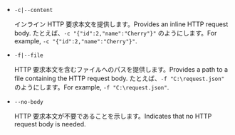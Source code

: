 * `-c|--content`

  <span data-ttu-id="08f69-101">インライン HTTP 要求本文を提供します。</span><span class="sxs-lookup"><span data-stu-id="08f69-101">Provides an inline HTTP request body.</span></span> <span data-ttu-id="08f69-102">たとえば、`-c "{"id":2,"name":"Cherry"}"` のようにします。</span><span class="sxs-lookup"><span data-stu-id="08f69-102">For example, `-c "{"id":2,"name":"Cherry"}"`.</span></span>

* `-f|--file`

  <span data-ttu-id="08f69-103">HTTP 要求本文を含むファイルへのパスを提供します。</span><span class="sxs-lookup"><span data-stu-id="08f69-103">Provides a path to a file containing the HTTP request body.</span></span> <span data-ttu-id="08f69-104">たとえば、`-f "C:\request.json"` のようにします。</span><span class="sxs-lookup"><span data-stu-id="08f69-104">For example, `-f "C:\request.json"`.</span></span>

* `--no-body`

  <span data-ttu-id="08f69-105">HTTP 要求本文が不要であることを示します。</span><span class="sxs-lookup"><span data-stu-id="08f69-105">Indicates that no HTTP request body is needed.</span></span>
